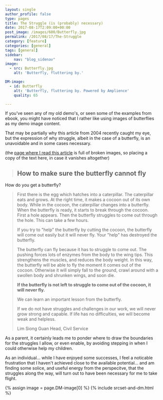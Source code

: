 ```yaml
---
layout: single
author_profile: false
type: pages
title: The Struggle (is (probably) necessary)
date: 2017-08-17T2:09:00+00:00
post_image: /images/600/Butterfly.jpg
permalink: /2017/08/17/The-Struggle
category: [feature]
categories: [general]
tags: [general]
sidebar:
    nav: "blog_sidenav"
image:
  - src: Butterfly.jpg
    alt: 'Butterfly, fluttering by.'

DM-image:
  - id: Butterfly
    alt: 'Butterfly, fluttering by. Powered by Amplience'
    quality: 65

---
```

If you've seen any of my old demo's, or seen some of the examples from ebook, you might have noticed that I rather like using images of butterflies as my demo image content.

That may be partially why this article from 2004 recently caught my eye, but the expression of why struggle, albeit in the case of a butterfly, is an unavoidable and in some cases necessary.

(the [page where I read this article](https://www.challenge.gov.sg/a_line/200403.html) is full of broken images, so placing a copy of the text here, in case it vanishes altogether)

> ## How to make sure the butterfly cannot fly  
How do you get a butterfly?  
>
>First there is the egg which hatches into a caterpillar. The caterpillar eats and grows. At the right time, it makes a cocoon out of its own body. While in the cocoon, the caterpillar changes into a butterfly.    
When the butterfly is ready, it starts to break through the cocoon. First a hole appears. Then the butterfly struggles to come out through the hole. This can take a few hours.
>
>If you try to "help" the butterfly by cutting the cocoon, the butterfly will come out easily but it will never fly. Your "help" has destroyed the butterfly.
>
>The butterfly can fly because it has to struggle to come out. The pushing forces lots of enzymes from the body to the wing tips. This strengthens the muscles, and reduces the body weight. In this way, the butterfly will be able to fly the moment it comes out of the cocoon. Otherwise it will simply fall to the ground, crawl around with a swollen body and shrunken wings, and soon die.
>
>**If the butterfly is not left to struggle to come out of the cocoon, it will never fly.**
>
>We can learn an important lesson from the butterfly.
>
>If we do not have struggles and challenges in our work, we will never grow strong and capable. If life has no difficulties, we will become weak and helpless.
>
>
>Lim Siong Guan Head, Civil Service



As a parent, it certainly leads me to ponder where to draw the boundaries for the struggles I allow, or even enable, by avoiding stepping in when I could otherwise help my children.

As an individual... while I have enjoyed some successes, I feel a noticable frustration that I haven't achieved close to the available potential... and am finding some solice, and useful energy from the perspecitve, that the struggles along the way, will turn out to have been necessary for me to take flight.

{% assign image = page.DM-image[0] %}
{% include srcset-and-dm.html %}


